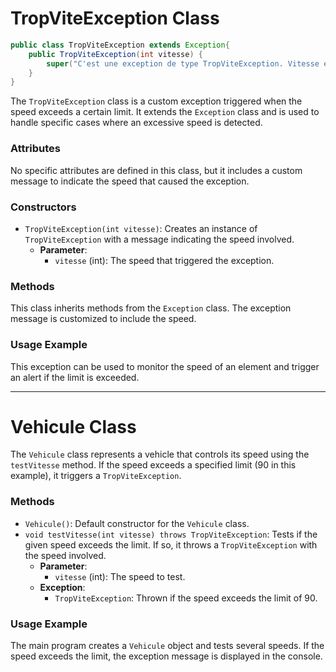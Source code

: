 # TropViteException Class

```` java
public class TropViteException extends Exception{
    public TropViteException(int vitesse) {
        super("C'est une exception de type TropViteException. Vitesse en cause : " + vitesse);
    }
} 
````

The `TropViteException` class is a custom exception triggered when the speed exceeds a certain limit. It extends the `Exception` class and is used to handle specific cases where an excessive speed is detected.

### Attributes
No specific attributes are defined in this class, but it includes a custom message to indicate the speed that caused the exception.

### Constructors
- `TropViteException(int vitesse)`: Creates an instance of `TropViteException` with a message indicating the speed involved.
    - **Parameter**:
        - `vitesse` (int): The speed that triggered the exception.

### Methods
This class inherits methods from the `Exception` class. The exception message is customized to include the speed.

### Usage Example
This exception can be used to monitor the speed of an element and trigger an alert if the limit is exceeded.

---

# Vehicule Class


The `Vehicule` class represents a vehicle that controls its speed using the `testVitesse` method. If the speed exceeds a specified limit (90 in this example), it triggers a `TropViteException`.

### Methods
- `Vehicule()`: Default constructor for the `Vehicule` class.
- `void testVitesse(int vitesse) throws TropViteException`: Tests if the given speed exceeds the limit. If so, it throws a `TropViteException` with the speed involved.
    - **Parameter**:
        - `vitesse` (int): The speed to test.
    - **Exception**:
        - `TropViteException`: Thrown if the speed exceeds the limit of 90.

### Usage Example
The main program creates a `Vehicule` object and tests several speeds. If the speed exceeds the limit, the exception message is displayed in the console.
